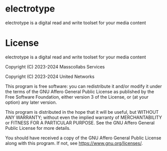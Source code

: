 # electrotype

electrotype is a digital read and write toolset for your media content

# License

electrotype is a digital read and write toolset for your media content

Copyright (C) 2023-2024 Masscollabs Services

Copyright (C) 2023-2024 United Networks

This program is free software: you can redistribute it and/or modify
it under the terms of the GNU Affero General Public License as published
by the Free Software Foundation, either version 3 of the License, or
(at your option) any later version.

This program is distributed in the hope that it will be useful,
but WITHOUT ANY WARRANTY; without even the implied warranty of
MERCHANTABILITY or FITNESS FOR A PARTICULAR PURPOSE.  See the
GNU Affero General Public License for more details.

You should have received a copy of the GNU Affero General Public License
along with this program.  If not, see <https://www.gnu.org/licenses/>.

